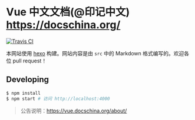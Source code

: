 # Vue 中文文档(@印记中文) https://docschina.org/
[![Travis CI](https://travis-ci.org/docschina/vuejs.org.svg?branch=cn)](https://travis-ci.org/docschina/vuejs.org/)

本网站使用 [hexo](http://hexo.io/) 构建。网站内容是由 `src` 中的 Markdown 格式编写的。欢迎各位 pull request！

## Developing

``` bash
$ npm install
$ npm start # 访问 http://localhost:4000
```

> 公告说明：https://vue.docschina.org/about/
